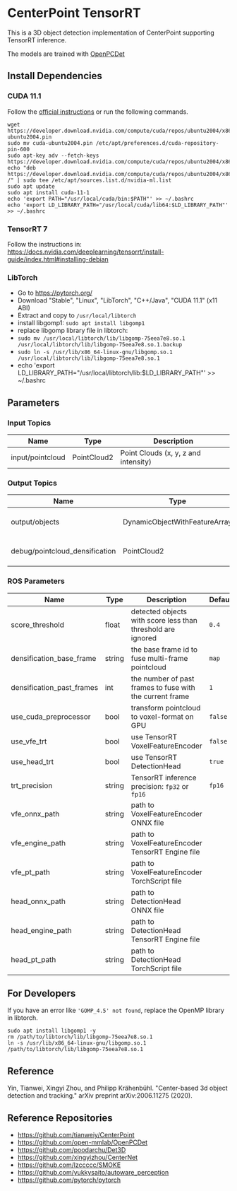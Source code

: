 # CenterPoint TensorRT

This is a 3D object detection implementation of CenterPoint supporting TensorRT inference.

The models are trained with [OpenPCDet](https://github.com/tier4/OpenPCDet)

## Install Dependencies
### CUDA 11.1
Follow the [official instructions](https://developer.nvidia.com/cuda-11.1.0-download-archive?target_os=Linux&target_arch=x86_64&target_distro=Ubuntu&target_version=2004&target_type=debnetwork) or run the following commands.

```
wget https://developer.download.nvidia.com/compute/cuda/repos/ubuntu2004/x86_64/cuda-ubuntu2004.pin
sudo mv cuda-ubuntu2004.pin /etc/apt/preferences.d/cuda-repository-pin-600
sudo apt-key adv --fetch-keys https://developer.download.nvidia.com/compute/cuda/repos/ubuntu2004/x86_64/7fa2af80.pub
echo "deb https://developer.download.nvidia.com/compute/cuda/repos/ubuntu2004/x86_64/ /" | sudo tee /etc/apt/sources.list.d/nvidia-ml.list
sudo apt update
sudo apt install cuda-11-1
echo 'export PATH="/usr/local/cuda/bin:$PATH"' >> ~/.bashrc
echo 'export LD_LIBRARY_PATH="/usr/local/cuda/lib64:$LD_LIBRARY_PATH"' >> ~/.bashrc
```

### TensorRT 7
Follow the instructions in: https://docs.nvidia.com/deeplearning/tensorrt/install-guide/index.html#installing-debian

### LibTorch
* Go to https://pytorch.org/
* Download "Stable", "Linux", "LibTorch", "C++/Java", "CUDA 11.1" (x11 ABI)
* Extract and copy to `/usr/local/libtorch`
* install libgomp1: `sudo apt install libgomp1`
* replace libgomp library file in libtorch:
* `sudo mv /usr/local/libtorch/lib/libgomp-75eea7e8.so.1 /usr/local/libtorch/lib/libgomp-75eea7e8.so.1.backup`
* `sudo ln -s /usr/lib/x86_64-linux-gnu/libgomp.so.1 /usr/local/libtorch/lib/libgomp-75eea7e8.so.1`
* echo 'export LD_LIBRARY_PATH="/usr/local/libtorch/lib:$LD_LIBRARY_PATH"' >> ~/.bashrc

## Parameters

### Input Topics

| Name             | Type        | Description                          |
| ---------------- | ----------- | ------------------------------------ |
| input/pointcloud | PointCloud2 | Point Clouds (x, y, z and intensity) |

### Output Topics

| Name                           | Type                          | Description            |
| ------------------------------ | ----------------------------- | ---------------------- |
| output/objects                 | DynamicObjectWithFeatureArray | 3D Bounding Box        |
| debug/pointcloud_densification | PointCloud2                   | multi-frame pointcloud |

### ROS Parameters

| Name                      | Type   | Description                                                 | Default |
| ------------------------- | ------ | ----------------------------------------------------------- | ------- |
| score_threshold           | float  | detected objects with score less than threshold are ignored | `0.4`   |
| densification_base_frame  | string | the base frame id to fuse multi-frame pointcloud            | `map`   |
| densification_past_frames | int    | the number of past frames to fuse with the current frame    | `1`     |
| use_cuda_preprocessor     | bool   | transform pointcloud to voxel-format on GPU                 | `false` |
| use_vfe_trt               | bool   | use TensorRT VoxelFeatureEncoder                            | `false` |
| use_head_trt              | bool   | use TensorRT DetectionHead                                  | `true`  |
| trt_precision             | string | TensorRT inference precision: `fp32` or `fp16`              | `fp16`  |
| vfe_onnx_path             | string | path to VoxelFeatureEncoder ONNX file                       |         |
| vfe_engine_path           | string | path to VoxelFeatureEncoder TensorRT Engine file            |         |
| vfe_pt_path               | string | path to VoxelFeatureEncoder TorchScript file                |         |
| head_onnx_path            | string | path to DetectionHead ONNX file                             |         |
| head_engine_path          | string | path to DetectionHead TensorRT Engine file                  |         |
| head_pt_path              | string | path to DetectionHead TorchScript file                      |         |



## For Developers

If you have an error like `'GOMP_4.5' not found`,  replace the OpenMP library in libtorch.

```
sudo apt install libgomp1 -y
rm /path/to/libtorch/lib/libgomp-75eea7e8.so.1
ln -s /usr/lib/x86_64-linux-gnu/libgomp.so.1 /path/to/libtorch/lib/libgomp-75eea7e8.so.1
```



## Reference

Yin, Tianwei, Xingyi Zhou, and Philipp Krähenbühl. "Center-based 3d object detection and tracking." arXiv preprint arXiv:2006.11275 (2020).



## Reference Repositories

- https://github.com/tianweiy/CenterPoint
- https://github.com/open-mmlab/OpenPCDet
- https://github.com/poodarchu/Det3D
- https://github.com/xingyizhou/CenterNet
- https://github.com/lzccccc/SMOKE
- https://github.com/yukkysaito/autoware_perception
- https://github.com/pytorch/pytorch

